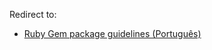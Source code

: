 Redirect to:

*   [Ruby Gem package guidelines (Português)](/index.php/Ruby_Gem_package_guidelines_(Portugu%C3%AAs) "Ruby Gem package guidelines (Português)")